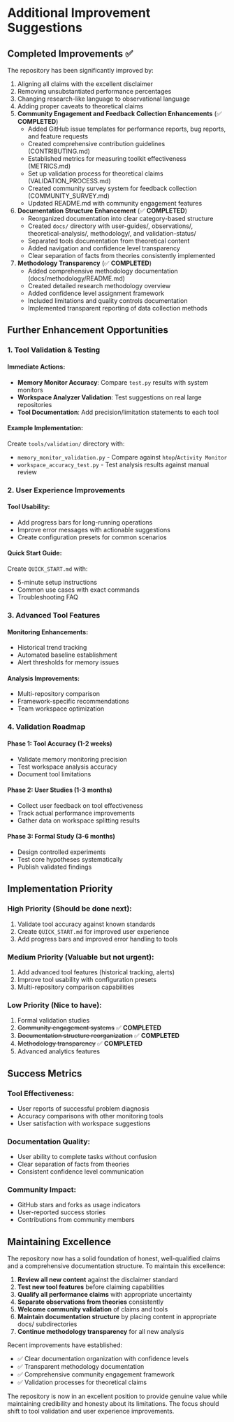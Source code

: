 # Additional Improvement Suggestions

## Completed Improvements ✅

The repository has been significantly improved by:
1. Aligning all claims with the excellent disclaimer
2. Removing unsubstantiated performance percentages
3. Changing research-like language to observational language
4. Adding proper caveats to theoretical claims
5. **Community Engagement and Feedback Collection Enhancements** (✅ **COMPLETED**)
   - Added GitHub issue templates for performance reports, bug reports, and feature requests
   - Created comprehensive contribution guidelines (CONTRIBUTING.md)
   - Established metrics for measuring toolkit effectiveness (METRICS.md)
   - Set up validation process for theoretical claims (VALIDATION_PROCESS.md)
   - Created community survey system for feedback collection (COMMUNITY_SURVEY.md)
   - Updated README.md with community engagement features
6. **Documentation Structure Enhancement** (✅ **COMPLETED**)
   - Reorganized documentation into clear category-based structure
   - Created `docs/` directory with user-guides/, observations/, theoretical-analysis/, methodology/, and validation-status/
   - Separated tools documentation from theoretical content
   - Added navigation and confidence level transparency
   - Clear separation of facts from theories consistently implemented
7. **Methodology Transparency** (✅ **COMPLETED**)
   - Added comprehensive methodology documentation (docs/methodology/README.md)
   - Created detailed research methodology overview
   - Added confidence level assignment framework
   - Included limitations and quality controls documentation
   - Implemented transparent reporting of data collection methods

## Further Enhancement Opportunities

### 1. **Tool Validation & Testing**

#### Immediate Actions:
- **Memory Monitor Accuracy**: Compare `test.py` results with system monitors
- **Workspace Analyzer Validation**: Test suggestions on real large repositories
- **Tool Documentation**: Add precision/limitation statements to each tool

#### Example Implementation:
Create `tools/validation/` directory with:
- `memory_monitor_validation.py` - Compare against `htop`/`Activity Monitor`
- `workspace_accuracy_test.py` - Test analysis results against manual review

### 2. **User Experience Improvements**

#### Tool Usability:
- Add progress bars for long-running operations
- Improve error messages with actionable suggestions
- Create configuration presets for common scenarios

#### Quick Start Guide:
Create `QUICK_START.md` with:
- 5-minute setup instructions
- Common use cases with exact commands
- Troubleshooting FAQ

### 3. **Advanced Tool Features**

#### Monitoring Enhancements:
- Historical trend tracking
- Automated baseline establishment
- Alert thresholds for memory issues

#### Analysis Improvements:
- Multi-repository comparison
- Framework-specific recommendations
- Team workspace optimization

### 4. **Validation Roadmap**

#### Phase 1: Tool Accuracy (1-2 weeks)
- Validate memory monitoring precision
- Test workspace analysis accuracy
- Document tool limitations

#### Phase 2: User Studies (1-3 months)
- Collect user feedback on tool effectiveness
- Track actual performance improvements
- Gather data on workspace splitting results

#### Phase 3: Formal Study (3-6 months)
- Design controlled experiments
- Test core hypotheses systematically
- Publish validated findings

## Implementation Priority

### High Priority (Should be done next):
1. Validate tool accuracy against known standards
2. Create `QUICK_START.md` for improved user experience
3. Add progress bars and improved error handling to tools

### Medium Priority (Valuable but not urgent):
1. Add advanced tool features (historical tracking, alerts)
2. Improve tool usability with configuration presets
3. Multi-repository comparison capabilities

### Low Priority (Nice to have):
1. Formal validation studies
2. ~~Community engagement systems~~ ✅ **COMPLETED**
3. ~~Documentation structure reorganization~~ ✅ **COMPLETED**
4. ~~Methodology transparency~~ ✅ **COMPLETED**
5. Advanced analytics features

## Success Metrics

### Tool Effectiveness:
- User reports of successful problem diagnosis
- Accuracy comparisons with other monitoring tools
- User satisfaction with workspace suggestions

### Documentation Quality:
- User ability to complete tasks without confusion
- Clear separation of facts from theories
- Consistent confidence level communication

### Community Impact:
- GitHub stars and forks as usage indicators
- User-reported success stories
- Contributions from community members

## Maintaining Excellence

The repository now has a solid foundation of honest, well-qualified claims and a comprehensive documentation structure. To maintain this excellence:

1. **Review all new content** against the disclaimer standard
2. **Test new tool features** before claiming capabilities
3. **Qualify all performance claims** with appropriate uncertainty
4. **Separate observations from theories** consistently
5. **Welcome community validation** of claims and tools
6. **Maintain documentation structure** by placing content in appropriate docs/ subdirectories
7. **Continue methodology transparency** for all new analysis

Recent improvements have established:
- ✅ Clear documentation organization with confidence levels
- ✅ Transparent methodology documentation
- ✅ Comprehensive community engagement framework
- ✅ Validation processes for theoretical claims

The repository is now in an excellent position to provide genuine value while maintaining credibility and honesty about its limitations. The focus should shift to tool validation and user experience improvements.